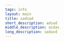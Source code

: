 ```yaml
---
tags: info
layout: main
title: sadsad
short_description: adsad
middle_description: asdas
long_description: sadasd
---
```

